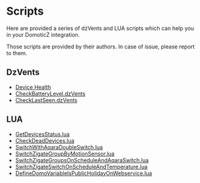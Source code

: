 # Scripts

Here are provided a series of dzVents and LUA scripts which can help you in your DomoticZ integration.

Those scripts are provided by their authors. In case of issue, please report to them.


## DzVents 

* [Device Health](Devices-Health.md)
* [CheckBatteryLevel.dzVents](CheckBatteryLevel.dzVents)
* [CheckLastSeen.dzVents](CheckLastSeen.dzVents)


## LUA

* [GetDevicesStatus.lua](GetDevicesStatus.lua)
* [CheckDeadDevices.lua](CheckDeadDevices.lua)
* [SwitchWithAqaraDoubleSwitch.lua](SwitchWithAqaraDoubleSwitch.lua)
* [SwitchZigateGroupByMotionSensor.lua](SwitchZigateGroupByMotionSensor.lua)
* [SwitchZigateGroupsOnScheduleAndAqaraSwitch.lua](SwitchZigateGroupsOnScheduleAndAqaraSwitch.lua)
* [SwitchZigateSwitchOnScheduleAndTemperature.lua](SwitchZigateSwitchOnScheduleAndTemperature.lua)
* [DefineDomoVariableIsPublicHolidayOnWebservice.lua](DefineDomoVariableIsPublicHolidayOnWebservice.lua)
